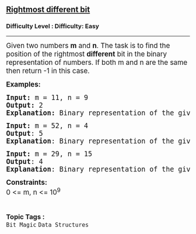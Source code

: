 <h2><a href="https://www.geeksforgeeks.org/problems/rightmost-different-bit-1587115621/1">Rightmost different bit</a></h2><h3>Difficulty Level : Difficulty: Easy</h3><hr><div class="problems_problem_content__Xm_eO"><p><span style="font-size: 14pt;">Given two numbers <strong>m</strong> and <strong>n</strong>. The task is to find the position of the&nbsp;rightmost <strong>different</strong> bit in the binary representation of numbers.&nbsp;If both m and n are the same then return -1 in this case.</span></p>
<p><span style="font-size: 14pt;"><strong>Examples:&nbsp;</strong></span></p>
<pre><span style="font-size: 14pt;"><strong>Input: </strong>m = 11, n = 9
<strong>Output:</strong> 2
<strong>Explanation:</strong> Binary representation of the given numbers are: 1011 and 1001, 2nd bit from right is different.</span></pre>
<pre><span style="font-size: 14pt;"><strong>Input: </strong>m = 52, n = 4
<strong>Output</strong>: 5
<strong>Explanation</strong>: Binary representation of the given numbers are: 110100 and 0100, 5th-bit from right is different.<br></span></pre>
<pre><span style="font-size: 14pt;"><strong>Input: </strong>m = 29, n = 15
<strong>Output</strong>: 4
<strong>Explanation</strong>: Binary representation of the given numbers are: 29 in binary is 11101, 15 in binary is 01111. The 2nd bit from the right is different.</span></pre>
<p><span style="font-size: 14pt;"><strong>Constraints:</strong><br>0 &lt;= m, n &lt;= 10<sup>9</sup><br></span></p></div><br><p><span style=font-size:18px><strong>Topic Tags : </strong><br><code>Bit Magic</code>&nbsp;<code>Data Structures</code>&nbsp;